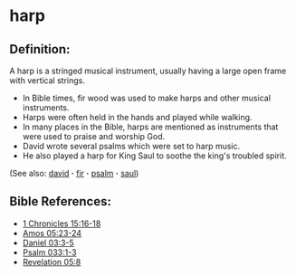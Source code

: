 # harp #

## Definition: ##

A harp is a stringed musical instrument, usually having a large open frame with vertical strings.

* In Bible times, fir wood was used to make harps and other musical instruments.
* Harps were often held in the hands and played while walking.
* In many places in the Bible, harps are mentioned as instruments that were used to praise and worship God. 
* David wrote several psalms which were set to harp music.
* He also played a harp for King Saul to soothe the king's troubled spirit. 
 

(See also: [david](../other/david.md) **·** [fir](../other/fir.md) **·** [psalm](../other/psalm.md) **·** [saul](../other/saul.md))

## Bible References: ##

* [1 Chronicles 15:16-18](https://door43.org/en/bible/notes/1ch/15/16)
* [Amos 05:23-24](https://door43.org/en/bible/notes/amo/05/23)
* [Daniel 03:3-5](https://door43.org/en/bible/notes/dan/03/03)
* [Psalm 033:1-3](https://door43.org/en/bible/notes/psa/033/001)
* [Revelation 05:8](https://door43.org/en/bible/notes/rev/05/08)

